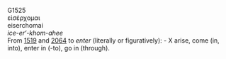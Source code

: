 <body>
  <p>G1525<br>  εἰσέρχομαι  <br> eiserchomai  <br><i>ice-er‘-khom-ahee </i><br>From <a href="g1519.htm">1519</a> and <a href="g2064.htm">2064</a>  to <i>enter</i> (literally or figuratively): - X arise, come (in, into), enter in (-to), go in (through).<br></p>
 </body>